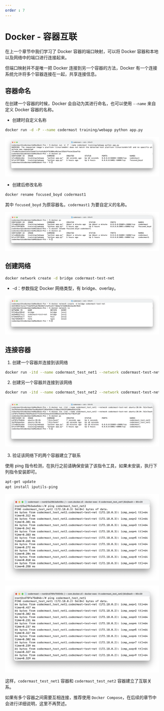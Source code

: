 ```yaml
---
order : 7
---
```

# Docker - 容器互联

在上一个章节中我们学习了 Docker 容器的端口映射，可以将 Docker 容器和本地以及网络中的端口进行连接起来。

但端口映射并不是唯一把 Docker 连接到另一个容器的方法，Docker 有一个连接系统允许将多个容器连接在一起，共享连接信息。


## 容器命名

在创建一个容器的时候，Docker 会自动为其进行命名，也可以使用 `--name` 来自定义 Docker 容器的名称。

- 创建时自定义名称

```sh
docker run -d -P --name codermast training/webapp python app.py
```

![](../../../assets/docker-container-connection/2024-01-18-23-56-11.png)

- 创建后修改名称

```sh
docker rename focused_boyd codermast1
```

其中 `focused_boyd` 为原容器名，`codermast1` 为要自定义的名称。

![](../../../assets/docker-container-connection/2024-01-18-23-57-39.png)

## 创建网络

```sh
docker network create -d bridge codermast-test-net
```

- -d：参数指定 Docker 网络类型，有 bridge、overlay。

![](../../../assets/docker-container-connection/2024-01-19-00-01-10.png)

## 连接容器

1. 创建一个容器并连接到该网络

```sh
docker run -itd --name codermast_test_net1 --network codermast-test-net ubuntu:20.04 /bin/bash
```

2. 创建另一个容器并连接到该网络

```sh
docker run -itd --name codermast_test_net2 --network codermast-test-net ubuntu:20.04 /bin/bash
```

![](../../../assets/docker-container-connection/2024-01-19-00-06-45.png)

3. 验证该网络下的两个容器建立了联系

使用 ping 指令检测，在执行之前请确保安装了该指令工具，如果未安装，执行下列指令安装即可。

```sh
apt-get update
apt install iputils-ping
```

![](../../../assets/docker-container-connection/2024-01-19-00-15-23.png)

![](../../../assets/docker-container-connection/2024-01-19-00-15-28.png)

这样，`codermast_test_net1` 容器和 `codermast_test_net2` 容器建立了互联关系。

如果有多个容器之间需要互相连接，推荐使用 `Docker Compose`，在后续的章节中会进行详细说明，这里不再赘述。

